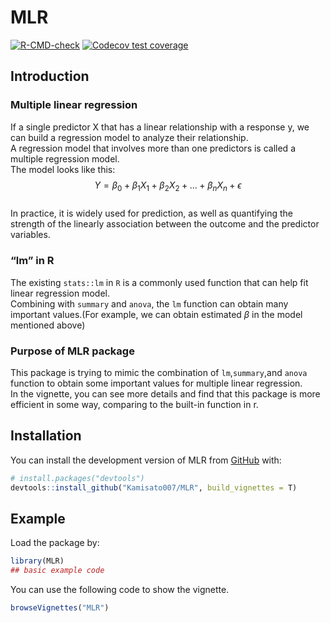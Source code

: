 
<!-- README.md is generated from README.Rmd. Please edit that file -->

# MLR

<!-- badges: start -->

[![R-CMD-check](https://github.com/Kamisato007/MLR/actions/workflows/R-CMD-check.yaml/badge.svg)](https://github.com/Kamisato007/MLR/actions/workflows/R-CMD-check.yaml)
[![Codecov test
coverage](https://codecov.io/gh/Kamisato007/MLR/branch/main/graph/badge.svg)](https://app.codecov.io/gh/Kamisato007/MLR?branch=main)
<!-- badges: end -->

## Introduction

### Multiple linear regression

If a single predictor X that has a linear relationship with a response
y, we can build a regression model to analyze their relationship.  
A regression model that involves more than one predictors is called a
multiple regression model.  
The model looks like this:
$$Y=\beta_{0}+\beta_{1}X_{1}+\beta_{2}X_{2}+...+\beta_{n}X_{n}+\epsilon$$  
In practice, it is widely used for prediction, as well as quantifying
the strength of the linearly association between the outcome and the
predictor variables.

### “lm” in R

The existing `stats::lm` in `R` is a commonly used function that can
help fit linear regression model.  
Combining with `summary` and `anova`, the `lm` function can obtain many
important values.(For example, we can obtain estimated $\beta$ in the
model mentioned above)

### Purpose of MLR package

This package is trying to mimic the combination of `lm`,`summary`,and
`anova` function to obtain some important values for multiple linear
regression.  
In the vignette, you can see more details and find that this package is
more efficient in some way, comparing to the built-in function in r.

## Installation

You can install the development version of MLR from
[GitHub](https://github.com/) with:

``` r
# install.packages("devtools")
devtools::install_github("Kamisato007/MLR", build_vignettes = T)
```

## Example

Load the package by:

``` r
library(MLR)
## basic example code
```

You can use the following code to show the vignette.

``` r
browseVignettes("MLR")
```
